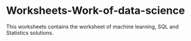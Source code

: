 # Worksheets-Work-of-data-science
This worksheets contains the worksheet of machine learning, SQL and Statistics solutions.

